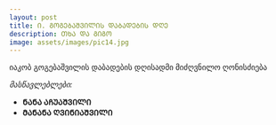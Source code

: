 ```yaml
---
layout: post
title: Ი. ᲒᲝᲒᲔᲑᲐᲨᲕᲘᲚᲘᲡ ᲓᲐᲑᲐᲓᲔᲑᲘᲡ ᲓᲦᲔ
description: ᲗᲮᲐ ᲓᲐ ᲒᲘᲒᲝ
image: assets/images/pic14.jpg
---
```


იაკობ გოგებაშვილის დაბადების დღისადმი მიძღვნილო ღონისძიება 


*მასწავლებლები:* 

- **ᲜᲐᲜᲐ ᲐᲩᲣᲐᲨᲕᲘᲚᲘ**
- **ᲛᲐᲜᲐᲜᲐ ᲦᲕᲘᲜᲘᲐᲨᲕᲘᲚᲘ**